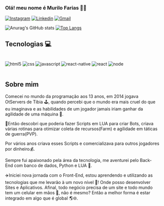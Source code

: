 ### Olá! meu nome é Murilo Farias 👋🙂

[![Instagram](https://img.shields.io/badge/Instagram-E4405F?style=for-the-badge&logo=instagram&logoColor=white)](https://www.instagram.com/mlucas.farias/)
[![Linkedin](https://img.shields.io/badge/LinkedIn-0077B5?style=for-the-badge&logo=linkedin&logoColor=white)](https://www.linkedin.com/in/murilo-lucas-591536218/)
[![Gmail](https://img.shields.io/badge/Gmail-D14836?style=for-the-badge&logo=gmail&logoColor=white)](falecomfrutuoso@gmail.com)


![Anurag's GitHub stats](https://github-readme-stats.vercel.app/api?username=luc4sfarias9&show_icons=true&theme=merko)
[![Top Langs](https://github-readme-stats.vercel.app/api/top-langs/?username=luc4sfarias9)](https://github.com/anuraghazra/github-readme-stats)

## Tecnologias 💻


<div style="display: inline_block"><br/>
    <img align="center" alt="html5" src="https://img.shields.io/badge/HTML5-E34F26?style=for-the-badge&logo=html5&logoColor=white"/>
    <img align="center" alt="css" src="https://img.shields.io/badge/CSS3-1572B6?style=for-the-badge&logo=css3&logoColor=white"/>
    <img align="center" alt="javascript" src="https://img.shields.io/badge/JavaScript-F7DF1E?style=for-the-badge&logo=javascript&logoColor=black"/>
    <img align="center" alt="react-native" src="https://img.shields.io/badge/React_Native-20232A?style=for-the-badge&logo=react&logoColor=61DAFB"/>
    <img align="center" alt="react" src="https://img.shields.io/badge/React-20232A?style=for-the-badge&logo=react&logoColor=61DAFB"/>
    <img align="center" alt="node" src="https://img.shields.io/badge/Node.js-43853D?style=for-the-badge&logo=node.js&logoColor=white"/>


</div><br/>

## Sobre mim 

Comecei no mundo da programação aos 13 anos, em 2014 jogava OtServers de Tibia 🕹️, quando percebi que o mundo era mais cruel do que eu imaginava e as habilidades de um jogador jamais iriam ganhar da agilidade de uma máquina 🚨. 

🤯Então descobri que poderia fazer Scripts em LUA para criar Bots, criava várias rotinas para otimizar coleta de recursos(Farm) e agilidade em táticas de guerra(PVP).

Por vários anos criava esses Scripts e comercializava para outros jogadores por dinheiro💰. 

Sempre fui apaixonado pela área da tecnologia, me aventurei pelo Back-End com banco de dados, Python e LUA 🚀. 

✈️Iniciei nova jornada com o Front-End, estou aprendendo e utilizando as tecnologias que me levarão à um novo nível 🧭! Onde posso desenvolver Sites e Aplicativos. Afinal, todo negócio precisa de um site e todo mundo tem um celular em mãos 🛜, não é mesmo? Então a melhor forma é estar integrado em algo que é global 🌎🌐.


